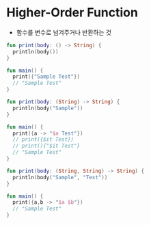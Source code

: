 # Higher-Order Function
- 함수를 변수로 넘겨주거나 반환하는 것

```kotlin
fun print(body: () -> String) {
  println(body())
}

fun main() {
  print({"Sample Test"})
  // "Sample Test"
}
```

```kotlin
fun print(body: (String) -> String) {
  println(body("Sample"))
}

fun main() {
  print({a -> "$a Test"})
  // print({$it Test})
  // print(){"$it Test"}
  // "Sample Test"
}
```

```kotlin
fun print(body: (String, String) -> String) {
  println(body("Sample", "Test"))
}

fun main() {
  print({a,b -> "$a $b"})
  // "Sample Test"
}
```

